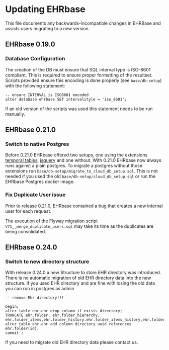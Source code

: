 # Updating EHRbase

This file documents any backwards-incompatible changes in EHRBase and
assists users migrating to a new version.

## EHRbase 0.19.0

### Database Configuration

The creation of the DB must ensure that SQL interval type is ISO-8601 compliant. This is required to ensure proper
formatting of the resultset.
Scripts provided ensure this encoding is done properly (see `base/db-setup`) with the following statement:

```
-- ensure INTERVAL is ISO8601 encoded
alter database ehrbase SET intervalstyle = 'iso_8601';
```

If an old version of the scripts was used this statement needs to be run manually.

## EHRbase 0.21.0

### Switch to native Postgres

Before 0.21.0 EHRbase offered two setups, one using the
extensions   [temporal tables](https://github.com/arkhipov/temporal_tables),
[jsquery](https://github.com/postgrespro/jsquery) and one without. With 0.21.0 EHRbase now always runs against a plain
postgres.
To migrate a postgres without those extensions run `base/db-setup/migrate_to_cloud_db_setup.sql`. This is not needed if
you used the old `base/db-setup/cloud_db_setup.sql`
or run the EHRbase Postgres docker image.

### Fix Duplicate User issue

Prior to release 0.21.0, EHRbase contained a bug that creates a new internal user for each request.

The execution of the Flyway migration script `V71__merge_duplicate_users.sql` may take its time as the duplicates are
being consolidated.

## EHRbase 0.24.0

### Switch to new directory structure

With release 0.24.0 a new Structure to store EHR directory was introduced. There is no automatic migration of old EHR
directory data into the new structure.
If you used EHR directory and are fine with losing the old data you can run in postgres as admin

```
-- remove Ehr directory!!!

begin;
alter table ehr.ehr drop column if exists directory;
TRUNCATE ehr.folder, ehr.folder_hierarchy, ehr.folder_items,ehr.folder_history,ehr.folder_items_history,ehr.folder_hierarchy_history;
alter table ehr.ehr add column directory uuid references ehr.folder(id);
commit ;
```

If you need to migrate old EHR directory data please contact us.